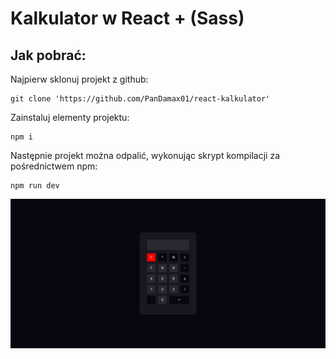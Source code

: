 # Kalkulator w React + (Sass)

## Jak pobrać:
Najpierw sklonuj projekt z github:

    git clone 'https://github.com/PanDamax01/react-kalkulator'

Zainstaluj elementy projektu:

    npm i

Następnie projekt można odpalić, wykonując skrypt kompilacji za pośrednictwem npm:

    npm run dev


![Example screenshot](kalkulator.png)